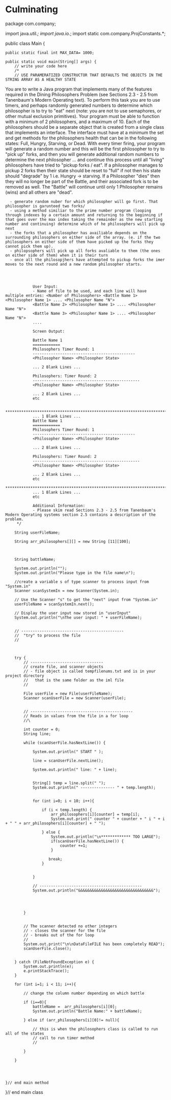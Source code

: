 # Culminating

package com.company;

import java.util.*;
import java.io.*;
import static com.company.ProjConstants.*;

public class Main {

    public static final int MAX_DATA= 1000;

    public static void main(String[] args) {
        // write your code here
        /*
        // USE PARAMERATIZED CONSTRUCTOR THAT DEFAULTS THE OBJECTS IN THE STRING ARRAY AS A HEALTHY STATE

   You are to write a Java program that implements many
  of the features required in the Dining Philosophers Problem (see Sections 2.3 - 2.5 from Tanenbaum's Modern
  Operating text). To perform this task you are to use timers, and perhaps randomly generated numbers to determine
  which philosopher is to try to "eat" next (note: you are not to use semaphores, or other mutual
  exclusion primitives). Your program must be able to function with a minimum of 2 philosophers, and a maximum
  of 10. Each of the philosophers should be a separate object that is created from a single class that implements
   an interface. The interface must have at a minimum the set and get methods for the philosophers health that
   can be in the following states: Full, Hungry, Starving, or Dead. With every timer firing, your program will
   generate a random number and this will be the first philosopher to try to "pick up" forks, and then you will
    generate additional random numbers to determine the next philosopher ... and continue this process until all
    "living" philosophers have tried to "pickup forks / eat". If a philosopher manages to pickup 2 forks then their
    state should be reset to "full" if not then his state should "degrade" by 1 i.e. Hungry -> starving.
     If a Philosopher "dies" then they will no longer be part of the Battle, and their associated fork is
     to be removed as well. The "Battle" will continue until only 1 Philosopher remains (wins) and all others are
      "dead".
      
      - generate random nuber for which philosopher will go first. That philosopher is garunteed two forks/ 
      - using a method similiar to the prime number program (looping through indexes by a certain amount and returning to the beginning if that goes over the max index taking the remainder as the new starting number and continuing) determine which of he philosophers will pick up next 
      - the forks that a philosopher has availiable depends on the surrounding philosophers on either side of the array. (e. if the two philosophers on either side of them have picked up the forks they cannot pick them up).
      - philopsophers will pick up all forks avaliable to them (the ones on either side of them) when it is their turn
      - once all the philosopjhers have attempted to pickup forks the imer moves to the next round and a new random philosopher starts. 
        
        
       

                User Input:
                - Name of file to be used, and each line will have multiple entries: <Number of Philosophers> <Battle Name 1> <Philosopher Name 1> .... <Philosopher Name "N">
                <Battle Name 2> <Philosopher Name 1> .... <Philosopher Name "N">
                <Battle Name 3> <Philosopher Name 1> .... <Philosopher Name "N">
                ....

                Screen Output:

                Battle Name 1
                ============
                Philosophers Timer Round: 1
                ---------------------------------------------
                <Philosopher Name> <Philosopher State>

                ... 2 Blank Lines ...

                Philosophers: Timer Round: 2
                -----------------------------------------------
                <Philosopher Name> <Philosopher State>

                ... 2 Blank Lines ...
                etc

                ***************************************************************************************
                ... 1 Blank Lines ...
                Battle Name 1
                ============
                Philosophers Timer Round: 1
                ---------------------------------------------
                <Philosopher Name> <Philosopher State>

                ... 2 Blank Lines ...

                Philosophers: Timer Round: 2
                -----------------------------------------------
                <Philosopher Name> <Philosopher State>

                ... 2 Blank Lines ...
                etc
                ***************************************************************************************
                ... 1 Blank Lines ...
                etc

                Additional Information:
                - Please skim read Sections 2.3 - 2.5 from Tanenbaum's Modern Operating systems section 2.5 contains a description of the problem.
         */

        String userFileName;

        String arr_philosophers[][] = new String [11][100];



        String battleName;

        System.out.println("");
        System.out.println("Please type in the file name\n");

        //create a variable s of type scanner to process input from "System.in"
        Scanner scanSystemIn = new Scanner(System.in);

        // Use the Scanner "s" to get the "next" input from "System.in"
        userFileName = scanSystemIn.next();

        // Display the user input now stored in "userInput"
        System.out.println("\nThe user input: " + userFileName);


        // ---------------------------------------------
        //  "try" to process the file
        //



        try {
            // --------------------------------
            // create file, and scanner objects
            // - file object is called tempfilenums.txt and is in your project directory
            //   that is the same folder as the iml file
            //

            File userFile = new File(userFileName);
            Scanner scanUserFile = new Scanner(userFile);


            // ---------------------------------------------
            // Reads in values from the file in a for loop
            //\

            int counter = 0;
            String line;

            while (scanUserFile.hasNextLine()) {

                System.out.println(" START " );

                line = scanUserFile.nextLine();

                System.out.println(" line: " + line);


                String[] temp = line.split(" ");
                System.out.println(" --------------- " + temp.length);


                for (int i=0; i < 10; i++){

                    if (i < temp.length) {
                        arr_philosophers[i][counter] = temp[i];
                        System.out.print(" counter " + counter + " i " + i + " " + arr_philosophers[i][counter] + " ");

                    } else {
                        System.out.println("\n************* TOO LARGE");
                        if(scanUserFile.hasNextLine()) {
                            counter +=1;
                        }

                       break;
                    }


                }

                // ---------------------------------------------
                System.out.println("&&&&&&&&&&&&&&&&&&&&&&&&&&&&&&&&&");




            }


            // The scanner detected no other integers
            // - closes the scanner for the file
            // - breaks out of the for loop
            //
            System.out.print("\n\nDataFileFILE has been completely READ");
            scanUserFile.close();


        } catch (FileNotFoundException e) {
            System.out.println(e);
            e.printStackTrace();
        }

        for (int i=1; i < 11; i++){

            // change the column number depending on which battle

            if (i==0){
                battleName =  arr_philosophers[i][0];
                System.out.println("Battle Name:" + battleName);

            } else if (arr_philosophers[i][0]!= null){

                // this is when the philosophers class is called to run all of the states
                // call to run timer method
                //

            }

        }




    }// end main method
}// end main class



